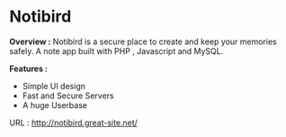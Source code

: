 <img src="">

# **Notibird**

<strong>Overview :</strong>
Notibird is a secure place to create and keep your memories safely. A note app built with PHP , Javascript and MySQL.
<br>

<strong>Features :</strong>
- Simple UI design
- Fast and Secure Servers
- A huge Userbase

URL : <a href="http://notibird.great-site.net">http://notibird.great-site.net/</a>

